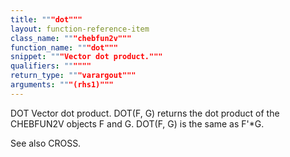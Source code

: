```yaml
---
title: """dot"""
layout: function-reference-item
class_name: """chebfun2v"""
function_name: """dot"""
snippet: """Vector dot product."""
qualifiers: """"""
return_type: """varargout"""
arguments: """(rhs1)"""
---
```


 DOT   Vector dot product.
    DOT(F, G) returns the dot product of the CHEBFUN2V objects F and G. DOT(F,
    G) is the same as F'*G.
  
  See also CROSS. 
